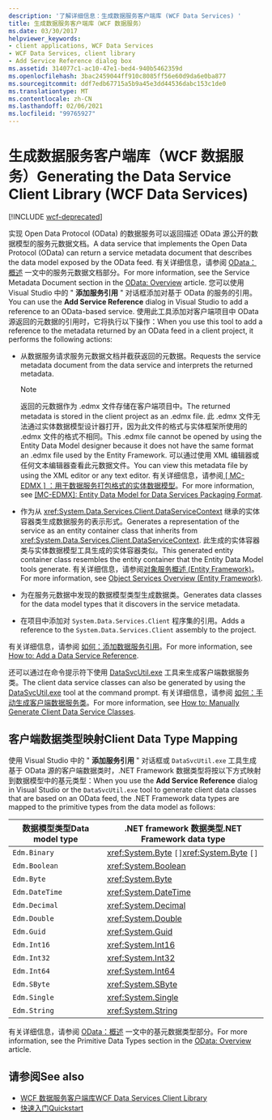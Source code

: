 ```yaml
---
description: '了解详细信息：生成数据服务客户端库 (WCF Data Services) '
title: 生成数据服务客户端库（WCF 数据服务）
ms.date: 03/30/2017
helpviewer_keywords:
- client applications, WCF Data Services
- WCF Data Services, client library
- Add Service Reference dialog box
ms.assetid: 314077c1-ac10-47e1-bed4-940b5462359d
ms.openlocfilehash: 3bac2459044ff910c8085ff56e60d9da6e0ba877
ms.sourcegitcommit: ddf7edb67715a5b9a45e3dd44536dabc153c1de0
ms.translationtype: MT
ms.contentlocale: zh-CN
ms.lasthandoff: 02/06/2021
ms.locfileid: "99765927"
---
```

# <a name="generating-the-data-service-client-library-wcf-data-services"></a><span data-ttu-id="cda4a-103">生成数据服务客户端库（WCF 数据服务）</span><span class="sxs-lookup"><span data-stu-id="cda4a-103">Generating the Data Service Client Library (WCF Data Services)</span></span>

[!INCLUDE [wcf-deprecated](~/includes/wcf-deprecated.md)]

<span data-ttu-id="cda4a-104">实现 Open Data Protocol (OData) 的数据服务可以返回描述 OData 源公开的数据模型的服务元数据文档。</span><span class="sxs-lookup"><span data-stu-id="cda4a-104">A data service that implements the Open Data Protocol (OData) can return a service metadata document that describes the data model exposed by the OData feed.</span></span> <span data-ttu-id="cda4a-105">有关详细信息，请参阅 [OData：概述](https://www.odata.org/documentation/odata-version-2-0/overview/) 一文中的服务元数据文档部分。</span><span class="sxs-lookup"><span data-stu-id="cda4a-105">For more information, see the Service Metadata Document section in the [OData: Overview](https://www.odata.org/documentation/odata-version-2-0/overview/) article.</span></span> <span data-ttu-id="cda4a-106">您可以使用 Visual Studio 中的 " **添加服务引用** " 对话框添加对基于 OData 的服务的引用。</span><span class="sxs-lookup"><span data-stu-id="cda4a-106">You can use the **Add Service Reference** dialog in Visual Studio to add a reference to an OData-based service.</span></span> <span data-ttu-id="cda4a-107">使用此工具添加对客户端项目中 OData 源返回的元数据的引用时，它将执行以下操作：</span><span class="sxs-lookup"><span data-stu-id="cda4a-107">When you use this tool to add a reference to the metadata returned by an OData feed in a client project, it performs the following actions:</span></span>  
  
- <span data-ttu-id="cda4a-108">从数据服务请求服务元数据文档并截获返回的元数据。</span><span class="sxs-lookup"><span data-stu-id="cda4a-108">Requests the service metadata document from the data service and interprets the returned metadata.</span></span>  
  
    > [!NOTE]
    > <span data-ttu-id="cda4a-109">返回的元数据作为 .edmx 文件存储在客户端项目中。</span><span class="sxs-lookup"><span data-stu-id="cda4a-109">The returned metadata is stored in the client project as an .edmx file.</span></span> <span data-ttu-id="cda4a-110">此 .edmx 文件无法通过实体数据模型设计器打开，因为此文件的格式与实体框架所使用的 .edmx 文件的格式不相同。</span><span class="sxs-lookup"><span data-stu-id="cda4a-110">This .edmx file cannot be opened by using the Entity Data Model designer because it does not have the same format an .edmx file used by the Entity Framework.</span></span> <span data-ttu-id="cda4a-111">可以通过使用 XML 编辑器或任何文本编辑器查看此元数据文件。</span><span class="sxs-lookup"><span data-stu-id="cda4a-111">You can view this metadata file by using the XML editor or any text editor.</span></span> <span data-ttu-id="cda4a-112">有关详细信息，请参阅[ \[ MC-EDMX \] ：用于数据服务打包格式的实体数据模型](/openspecs/windows_protocols/mc-edmx/5dff5e25-56a1-408b-9d44-bff6634c7d16)。</span><span class="sxs-lookup"><span data-stu-id="cda4a-112">For more information, see [\[MC-EDMX\]: Entity Data Model for Data Services Packaging Format](/openspecs/windows_protocols/mc-edmx/5dff5e25-56a1-408b-9d44-bff6634c7d16).</span></span>
  
- <span data-ttu-id="cda4a-113">作为从 <xref:System.Data.Services.Client.DataServiceContext> 继承的实体容器类生成数据服务的表示形式。</span><span class="sxs-lookup"><span data-stu-id="cda4a-113">Generates a representation of the service as an entity container class that inherits from <xref:System.Data.Services.Client.DataServiceContext>.</span></span> <span data-ttu-id="cda4a-114">此生成的实体容器类与实体数据模型工具生成的实体容器类似。</span><span class="sxs-lookup"><span data-stu-id="cda4a-114">This generated entity container class resembles the entity container that the Entity Data Model tools generate.</span></span> <span data-ttu-id="cda4a-115">有关详细信息，请参阅[对象服务概述 (Entity Framework)](/previous-versions/bb386871(v=vs.100))。</span><span class="sxs-lookup"><span data-stu-id="cda4a-115">For more information, see [Object Services Overview (Entity Framework)](/previous-versions/bb386871(v=vs.100)).</span></span>  
  
- <span data-ttu-id="cda4a-116">为在服务元数据中发现的数据模型类型生成数据类。</span><span class="sxs-lookup"><span data-stu-id="cda4a-116">Generates data classes for the data model types that it discovers in the service metadata.</span></span>  
  
- <span data-ttu-id="cda4a-117">在项目中添加对 `System.Data.Services.Client` 程序集的引用。</span><span class="sxs-lookup"><span data-stu-id="cda4a-117">Adds a reference to the `System.Data.Services.Client` assembly to the project.</span></span>  
  
 <span data-ttu-id="cda4a-118">有关详细信息，请参阅 [如何：添加数据服务引用](how-to-add-a-data-service-reference-wcf-data-services.md)。</span><span class="sxs-lookup"><span data-stu-id="cda4a-118">For more information, see [How to: Add a Data Service Reference](how-to-add-a-data-service-reference-wcf-data-services.md).</span></span>  
  
 <span data-ttu-id="cda4a-119">还可以通过在命令提示符下使用 [DataSvcUtil.exe](wcf-data-service-client-utility-datasvcutil-exe.md) 工具来生成客户端数据服务类。</span><span class="sxs-lookup"><span data-stu-id="cda4a-119">The client data service classes can also be generated by using the [DataSvcUtil.exe](wcf-data-service-client-utility-datasvcutil-exe.md) tool at the command prompt.</span></span> <span data-ttu-id="cda4a-120">有关详细信息，请参阅 [如何：手动生成客户端数据服务类](how-to-manually-generate-client-data-service-classes-wcf-data-services.md)。</span><span class="sxs-lookup"><span data-stu-id="cda4a-120">For more information, see [How to: Manually Generate Client Data Service Classes](how-to-manually-generate-client-data-service-classes-wcf-data-services.md).</span></span>  
  
## <a name="client-data-type-mapping"></a><span data-ttu-id="cda4a-121">客户端数据类型映射</span><span class="sxs-lookup"><span data-stu-id="cda4a-121">Client Data Type Mapping</span></span>  

 <span data-ttu-id="cda4a-122">使用 Visual Studio 中的 " **添加服务引用** " 对话框或 `DataSvcUtil.exe` 工具生成基于 OData 源的客户端数据类时，.NET Framework 数据类型将按以下方式映射到数据模型中的基元类型：</span><span class="sxs-lookup"><span data-stu-id="cda4a-122">When you use the **Add Service Reference** dialog in Visual Studio or the `DataSvcUtil.exe` tool to generate client data classes that are based on an OData feed, the .NET Framework data types are mapped to the primitive types from the data model as follows:</span></span>  
  
|<span data-ttu-id="cda4a-123">数据模型类型</span><span class="sxs-lookup"><span data-stu-id="cda4a-123">Data model type</span></span>|<span data-ttu-id="cda4a-124">.NET framework 数据类型</span><span class="sxs-lookup"><span data-stu-id="cda4a-124">.NET Framework data type</span></span>|  
|---------------------|------------------------------|  
|`Edm.Binary`|<span data-ttu-id="cda4a-125"><xref:System.Byte> `[]`</span><span class="sxs-lookup"><span data-stu-id="cda4a-125"><xref:System.Byte> `[]`</span></span>|  
|`Edm.Boolean`|<xref:System.Boolean>|  
|`Edm.Byte`|<xref:System.Byte>|  
|`Edm.DateTime`|<xref:System.DateTime>|  
|`Edm.Decimal`|<xref:System.Decimal>|  
|`Edm.Double`|<xref:System.Double>|  
|`Edm.Guid`|<xref:System.Guid>|  
|`Edm.Int16`|<xref:System.Int16>|  
|`Edm.Int32`|<xref:System.Int32>|  
|`Edm.Int64`|<xref:System.Int64>|  
|`Edm.SByte`|<xref:System.SByte>|  
|`Edm.Single`|<xref:System.Single>|  
|`Edm.String`|<xref:System.String>|  
  
 <span data-ttu-id="cda4a-126">有关详细信息，请参阅 [OData：概述](https://www.odata.org/documentation/odata-version-2-0/overview/) 一文中的基元数据类型部分。</span><span class="sxs-lookup"><span data-stu-id="cda4a-126">For more information, see the Primitive Data Types section in the [OData: Overview](https://www.odata.org/documentation/odata-version-2-0/overview/) article.</span></span>
  
## <a name="see-also"></a><span data-ttu-id="cda4a-127">请参阅</span><span class="sxs-lookup"><span data-stu-id="cda4a-127">See also</span></span>

- [<span data-ttu-id="cda4a-128">WCF 数据服务客户端库</span><span class="sxs-lookup"><span data-stu-id="cda4a-128">WCF Data Services Client Library</span></span>](wcf-data-services-client-library.md)
- [<span data-ttu-id="cda4a-129">快速入门</span><span class="sxs-lookup"><span data-stu-id="cda4a-129">Quickstart</span></span>](quickstart-wcf-data-services.md)

